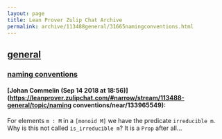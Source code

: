 ```yaml
---
layout: page
title: Lean Prover Zulip Chat Archive 
permalink: archive/113488general/31665namingconventions.html
---
```


## [general](index.html)
### [naming conventions](31665namingconventions.html)

#### [Johan Commelin (Sep 14 2018 at 18:56)](https://leanprover.zulipchat.com/#narrow/stream/113488-general/topic/naming conventions/near/133965549):
For elements `m : M` in a `[monoid M]` we have the predicate `irreducible m`. Why is this not called `is_irreducible m`? It is a `Prop` after all...

